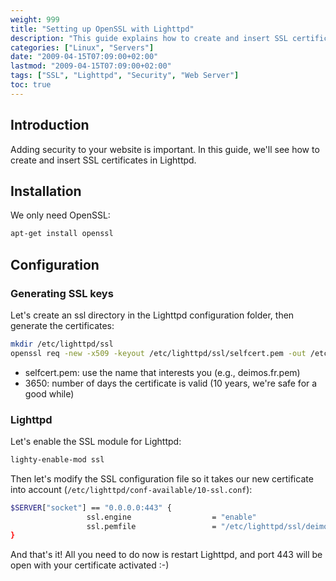 ```yaml
---
weight: 999
title: "Setting up OpenSSL with Lighttpd"
description: "This guide explains how to create and insert SSL certificates in Lighttpd for better website security."
categories: ["Linux", "Servers"]
date: "2009-04-15T07:09:00+02:00"
lastmod: "2009-04-15T07:09:00+02:00"
tags: ["SSL", "Lighttpd", "Security", "Web Server"]
toc: true
---
```


## Introduction

Adding security to your website is important. In this guide, we'll see how to create and insert SSL certificates in Lighttpd.

## Installation

We only need OpenSSL:

```bash
apt-get install openssl
```

## Configuration

### Generating SSL keys

Let's create an ssl directory in the Lighttpd configuration folder, then generate the certificates:

```bash
mkdir /etc/lighttpd/ssl
openssl req -new -x509 -keyout /etc/lighttpd/ssl/selfcert.pem -out /etc/lighttpd/ssl/selfcert.pem -days 3650 -nodes
```

* selfcert.pem: use the name that interests you (e.g., deimos.fr.pem)
* 3650: number of days the certificate is valid (10 years, we're safe for a good while)

### Lighttpd

Let's enable the SSL module for Lighttpd:

```bash
lighty-enable-mod ssl
```

Then let's modify the SSL configuration file so it takes our new certificate into account (`/etc/lighttpd/conf-available/10-ssl.conf`):

```bash
$SERVER["socket"] == "0.0.0.0:443" {
                 ssl.engine                  = "enable"
                 ssl.pemfile                 = "/etc/lighttpd/ssl/deimos.fr.pem"
}
```

And that's it! All you need to do now is restart Lighttpd, and port 443 will be open with your certificate activated :-)
